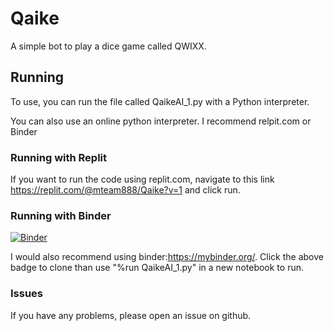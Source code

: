 # Qaike
A simple bot to play a dice game called QWIXX.

## Running
To use, you can run the file called QaikeAI_1.py with a Python interpreter.

You can also use an online python interpreter. I recommend relpit.com or Binder

### Running with Replit
If you want to run the code using replit.com, navigate to this link https://replit.com/@mteam888/Qaike?v=1
and click run.

### Running with Binder
[![Binder](https://mybinder.org/badge_logo.svg)](https://mybinder.org/v2/gh/Qaike/main)

I would also recommend using binder:https://mybinder.org/. Click the above badge to clone than use "%run QaikeAI_1.py" in a new notebook to run.

### Issues
If you have any problems, please open an issue on github.
